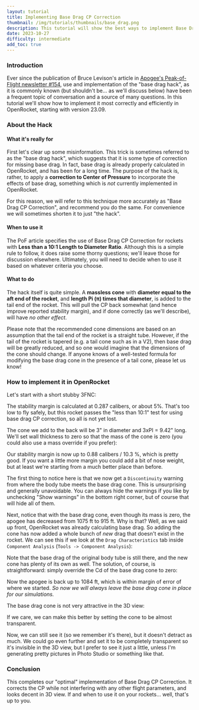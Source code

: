 ```yaml
---
layout: tutorial
title: Implementing Base Drag CP Correction
thumbnail: /img/tutorials/thumbnails/base_drag.png
description: This tutorial will show the best ways to implement Base Drag CP Correction in your OR model.
date: 2023-10-27
difficulty: intermediate
add_toc: true
---
```


### Introduction

Ever since the publication of Bruce Levison's article in [Apogee's Peak-of-Flight newsletter #154](https://www.apogeerockets.com/education/downloads/Newsletter154.pdf), use and implementation of the "base drag hack", as it is commonly known (but shouldn't be... as we'll discuss below) have been a frequent topic of conversation and a source of many questions.  In this tutorial we'll show how to implement it most correctly and efficiently in OpenRocket, starting with version 23.09.

<script>
  addWarningMessage('This tutorial will focus on *how* to implement the hack as specified in Peak-of-Flight #154. Debates concerning the validity of the hack, or exactly *when* to use it, are left for discussion elsewhere.', true)
</script>

### About the Hack

#### What it's really for

First let's clear up some misinformation.  This trick is sometimes referred to as the "base drag hack", which suggests that it is some type of correction for missing base drag.  In fact, base drag is already properly calculated in OpenRocket, and has been for a long time.  The purpose of the hack is, rather, to apply a **correction to Center of Pressure** to incorporate the effects of base drag, something which is *not* currently implemented in OpenRocket.

For this reason, we will refer to this technique more accurately as "Base Drag CP Correction", and recommend you do the same. For convenience we will sometimes shorten it to just "the hack".

#### When to use it

The PoF article specifies the use of Base Drag CP Correction for rockets with **Less than a 10:1 Length to Diameter Ratio**. Although this is a simple rule to follow, it does raise some thorny questions; we'll leave those for discussion elsewhere.  Ultimately, you will need to decide when to use it based on whatever criteria you choose.

#### What to do

The hack itself is quite simple. A **massless cone** with **diameter equal to the aft end of the rocket**, and **length Pi (π) times that diameter**, is added to the tail end of the rocket.  This will pull the CP back somewhat (and hence improve reported stability margin), and if done correctly (as we'll describe), will have *no other effect*.

Please note that the recommended cone dimensions are based on an assumption that the tail end of the rocket is a straight tube.  However, if the tail of the rocket is tapered (e.g. a tail cone such as in a V2), then base drag will be greatly reduced, and so one would imagine that the dimensions of the cone should change.  If anyone knows of a well-tested formula for modifying the base drag cone in the presence of a tail cone, please let us know!

### How to implement it in OpenRocket

Let's start with a short stubby 3FNC:

<div data-image-path="/img/tutorials/base_drag/stubby_rocket.png"
      data-image-caption='A Short Stubby Rocket'
      data-image-width="60%"></div>

The stability margin is calculated at 0.287 calibers, or about 5%.  That's too low to fly safely, but this rocket passes the "less than 10:1" test for using base drag CP correction, so all is not yet lost.

The cone we add to the back will be 3" in diameter and 3xPI = 9.42" long.  We'll set wall thickness to zero so that the mass of the cone is zero (you could also use a mass override if you prefer):

<div data-image-path="/img/tutorials/base_drag/add_cone.png"
      data-image-caption='Base Drag Cone Added to Rocket'
      data-image-width="60%"></div>

Our stability margin is now up to 0.88 calibers / 10.3 %, which is pretty good.  If you want a little more margin you could add a bit of nose weight, but at least we're starting from a much better place than before.

The first thing to notice here is that we now get a `Discontinuity` warning from where the body tube meets the base drag cone.  This is unsurprising and generally unavoidable.  You can always hide the warnings if you like by unchecking "Show warnings" in the bottom right corner, but of course that will hide all of them.

Next, notice that with the base drag cone, even though its mass is zero, the apogee has decreased from 1075 ft to 915 ft.  Why is that?  Well, as we said up front, OpenRocket was already calculating base drag.  So adding the cone has now added a whole bunch of *new* drag that doesn't exist in the rocket.  We can see this if we look at the `Drag Characteristics` tab inside `Component Analysis` (`Tools -> Component Analysis`):

<div data-image-path="/img/tutorials/base_drag/component_analysis.png"
      data-image-caption='Component Analysis of Drag'
      data-image-width="60%"></div>

Note that the base drag of the original body tube is still there, and the new cone has plenty of its own as well. The solution, of course, is straightforward: simply override the Cd of the base drag cone to zero:

<div data-image-path="/img/tutorials/base_drag/drag_override.png"
      data-image-caption='Setting Drag to Zero'
      data-image-width="60%"></div>

Now the apogee is back up to 1084 ft, which is within margin of error of where we started.  *So now we will always leave the base drag cone in place for our simulations.*

<script>
  addWarningMessage('CD override was first implemented in OpenRocket 22.02. However, a small bug causes the drag calculations of the base drag cone to be slightly off.  Version 23.09 is the first version of OR that implements this correctly.',true)
</script>

The base drag cone is not very attractive in the 3D view:

<div data-image-path="/img/tutorials/base_drag/threed_view.png"
      data-image-caption='Base Drag Cone in 3D View'
      data-image-width="60%"></div>

If we care, we can make this better by setting the cone to be almost transparent.

<div data-image-path="/img/tutorials/base_drag/transparent_cone.png"
      data-image-caption='Making the Cone Almost Transparent'
      data-image-width="60%"></div>

Now, we can still see it (so we remember it's there), but it doesn't detract as much.  We could go even further and set it to be completely transparent so it's invisible in the 3D view, but I prefer to see it just a little, unless I'm generating pretty pictures in Photo Studio or something like that.

### Conclusion

This completes our "optimal" implementation of Base Drag CP Correction.  It corrects the CP while not interfering with any other flight parameters, and looks decent in 3D view.  If and when to use it on your rockets... well, that's up to you.

